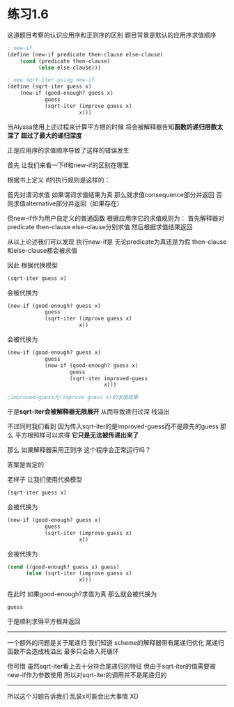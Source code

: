 # 练习1.6

这道题目考察的认识应用序和正则序的区别 题目背景是默认的应用序求值顺序


```scheme
; new-if
(define (new-if predicate then-clause else-clause)
    (cond (predicate then-clause)
          (else else-clause)))

; new sqrt-iter using new-if
(define (sqrt-iter guess x)
    (new-if (good-enough? guess x)
            guess
            (sqrt-iter (improve guess x)
                       x)))
```

当Alyssa使用上述过程来计算平方根的时候 将会被解释器告知**函数的递归层数太深了 超过了最大的递归深度**

正是应用序的求值顺序导致了这样的错误发生

首先 让我们来看一下if和new-if的区别在哪里

根据书上定义 if的执行规则是这样的：

首先对谓词求值 如果谓词求值结果为真 那么就求值consequence部分并返回 否则求值alternative部分并返回（如果存在）

但new-if作为用户自定义的普通函数 根据应用序它的求值规则为：
首先解释器对predicate then-clause else-clause分别求值 然后根据求值结果返回

从以上论述我们可以发现 执行new-if是 无论predicate为真还是为假 then-clause和else-clause都会被求值

因此 根据代换模型

```scheme
(sqrt-iter guess x)
```

会被代换为

```scheme
(new-if (good-enough? guess x)
            guess
            (sqrt-iter (improve guess x)
                       x))
```

会被代换为

```scheme
(new-if (good-enough? guess x)
            guess
            (new-if (good-enough? guess x)
                    guess
                    (sqrt-iter improved-guess
                               x)))

;improved-guess为(improve guess x)的求值结果
```

于是**sqrt-iter会被解释器无限展开** 从而导致递归过深 栈溢出

不过同时我们看到 因为传入sqrt-iter的是improved-guess而不是原先的guess 那么 平方根照样可以求得 **它只是无法被传递出来了**

那么 如果解释器采用正则序 这个程序会正常运行吗？

答案是肯定的

老样子 让我们使用代换模型

```scheme
(sqrt-iter guess x)
```

会被代换为

```scheme
(new-if (good-enough? guess x)
            guess
            (sqrt-iter (improve guess x)
                       x))
```

会被代换为

```scheme
(cond ((good-enough? guess x) guess)
      (else (sqrt-iter (improve guess x)
                       x)))
```

在此时 如果good-enough?求值为真 那么就会被代换为

```scheme
guess
```

于是顺利求得平方根并返回

---

一个额外的问题是关于尾递归 我们知道 scheme的解释器带有尾递归优化 尾递归函数不会造成栈溢出 最多只会进入死循环

但可惜 虽然sqrt-iter看上去十分符合尾递归的特征 但由于sqrt-iter的值需要被new-if作为参数使用 所以对sqrt-iter的调用并不是尾递归的

---

所以这个习题告诉我们 乱装x可能会出大事情 XD